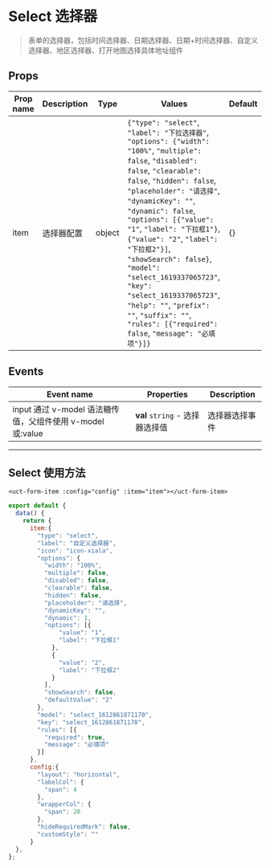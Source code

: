 # Select 选择器

> 表单的选择器，包括时间选择器、日期选择器、日期+时间选择器、自定义选择器、地区选择器、打开地图选择具体地址组件

## Props

| Prop name | Description | Type   | Values                                                                                                                                                                                                                                                                                                                                                                                                                                                                                                                             | Default |
| --------- | ----------- | ------ | ---------------------------------------------------------------------------------------------------------------------------------------------------------------------------------------------------------------------------------------------------------------------------------------------------------------------------------------------------------------------------------------------------------------------------------------------------------------------------------------------------------------------------------- | ------- |
| item      | 选择器配置  | object | `{"type": "select"`, `"label": "下拉选择器"`, `"options": {"width": "100%"`, `"multiple": false`, `"disabled": false`, `"clearable": false`, `"hidden": false`, `"placeholder": "请选择"`, `"dynamicKey": ""`, `"dynamic": false`, `"options": [{"value": "1"`, `"label": "下拉框1"}`, `{"value": "2"`, `"label": "下拉框2"}]`, `"showSearch": false}`, `"model": "select_1619337065723"`, `"key": "select_1619337065723"`, `"help": ""`, `"prefix": ""`, `"suffix": ""`, `"rules": [{"required": false`, `"message": "必填项"}]}` | {}      |

## Events

| Event name                                                 | Properties                      | Description    |
| ---------------------------------------------------------- | ------------------------------- | -------------- |
| input 通过 v-model 语法糖传值，父组件使用 v-model 或:value | **val** `string` - 选择器选择值 | 选择器选择事件 |

---

## Select 使用方法

```vue
<uct-form-item :config="config" :item="item"></uct-form-item>
```

```js
export default {
  data() {
    return {
      item:{
        "type": "select",
        "label": "自定义选择器",
        "icon": "icon-xiala",
        "options": {
          "width": "100%",
          "multiple": false,
          "disabled": false,
          "clearable": false,
          "hidden": false,
          "placeholder": "请选择",
          "dynamicKey": "",
          "dynamic": 1,
          "options": [{
              "value": "1",
              "label": "下拉框1"
            },
            {
              "value": "2",
              "label": "下拉框2"
            }
          ],
          "showSearch": false,
          "defaultValue": "2"
        },
        "model": "select_1612861871170",
        "key": "select_1612861871170",
        "rules": [{
          "required": true,
          "message": "必填项"
        }]
      },
      config:{
        "layout": "horizontal",
        "labelCol": {
          "span": 4
        },
        "wrapperCol": {
          "span": 20
        },
        "hideRequiredMark": false,
        "customStyle": ""
      }
  },
};

```
